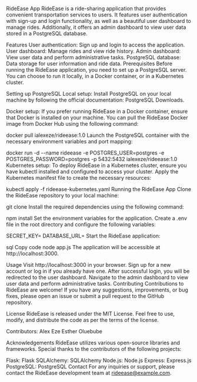RideEase App
RideEase is a ride-sharing application that provides convenient transportation services to users. It features user authentication with sign-up and login functionality, as well as a beautiful user dashboard to manage rides. Additionally, it offers an admin dashboard to view user data stored in a PostgreSQL database.

Features
User authentication: Sign up and login to access the application.
User dashboard: Manage rides and view ride history.
Admin dashboard: View user data and perform administrative tasks.
PostgreSQL database: Data storage for user information and ride data.
Prerequisites
Before running the RideEase application, you need to set up a PostgreSQL server. You can choose to run it locally, in a Docker container, or in a Kubernetes cluster.

Setting up PostgreSQL
Local setup: Install PostgreSQL on your local machine by following the official documentation: PostgreSQL Downloads.

Docker setup: If you prefer running RideEase in a Docker container, ensure that Docker is installed on your machine. You can pull the RideEase Docker image from Docker Hub using the following command:

docker pull ialexeze/rideease:1.0
Launch the PostgreSQL container with the necessary environment variables and port mapping:

docker run -d --name rideease -e POSTGRES_USER=postgres -e POSTGRES_PASSWORD=postgres -p 5432:5432 ialexeze/rideease:1.0
Kubernetes setup: To deploy RideEase in a Kubernetes cluster, ensure you have kubectl installed and configured to access your cluster. Apply the Kubernetes manifest file to create the necessary resources:

kubectl apply -f rideease-kubernetes.yaml
Running the RideEase App
Clone the RideEase repository to your local machine:

git clone <repository-url>
Install the required dependencies using the following command:

npm install
Set the environment variables for the application. Create a .env file in the root directory and configure the following variables:

SECRET_KEY=<your-secret-key>
DATABASE_URL=<postgresql-connection-url>
Start the RideEase application:

sql
Copy code
node app.js
The application will be accessible at http://localhost:3000.

Usage
Visit http://localhost:3000 in your browser.
Sign up for a new account or log in if you already have one.
After successful login, you will be redirected to the user dashboard.
Navigate to the admin dashboard to view user data and perform administrative tasks.
Contributing
Contributions to RideEase are welcome! If you have any suggestions, improvements, or bug fixes, please open an issue or submit a pull request to the GitHub repository.

License
RideEase is released under the MIT License. Feel free to use, modify, and distribute the code as per the terms of the license.


Contributors:
Alex Eze
Esther Oluebube

Acknowledgements
RideEase utilizes various open-source libraries and frameworks. Special thanks to the contributors of the following projects:

Flask: Flask
SQLAlchemy: SQLAlchemy
Node.js: Node.js
Express: Express.js
PostgreSQL: PostgreSQL
Contact
For any inquiries or support, please contact the RideEase development team at rideease@example.com.






